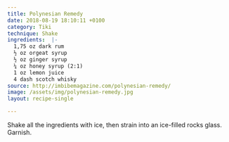 ```yaml
---
title: Polynesian Remedy
date: 2018-08-19 18:10:11 +0100
category: Tiki
technique: Shake
ingredients:  |-
  1,75 oz dark rum
  ½ oz orgeat syrup
  ½ oz ginger syrup
  ¼ oz honey syrup (2:1)
  1 oz lemon juice
  4 dash scotch whisky
source: http://imbibemagazine.com/polynesian-remedy/
image: /assets/img/polynesian-remedy.jpg
layout: recipe-single

---
```

Shake all the ingredients with ice, then strain into an ice-filled rocks glass.  
Garnish.
